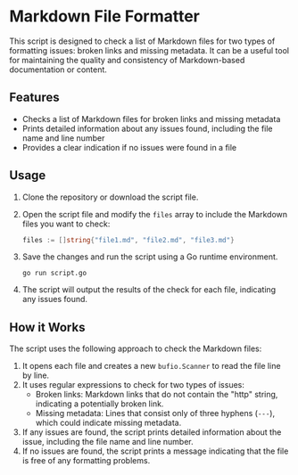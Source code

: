 # Markdown File Formatter
This script is designed to check a list of Markdown files for two types of formatting issues: broken links and missing metadata. It can be a useful tool for maintaining the quality and consistency of Markdown-based documentation or content.

## Features
- Checks a list of Markdown files for broken links and missing metadata
- Prints detailed information about any issues found, including the file name and line number
- Provides a clear indication if no issues were found in a file

## Usage
1. Clone the repository or download the script file.
2. Open the script file and modify the `files` array to include the Markdown files you want to check:

   ```go
   files := []string{"file1.md", "file2.md", "file3.md"}
   ```

3. Save the changes and run the script using a Go runtime environment.

   ```
   go run script.go
   ```

4. The script will output the results of the check for each file, indicating any issues found.

## How it Works
The script uses the following approach to check the Markdown files:

1. It opens each file and creates a new `bufio.Scanner` to read the file line by line.
2. It uses regular expressions to check for two types of issues:
   - Broken links: Markdown links that do not contain the "http" string, indicating a potentially broken link.
   - Missing metadata: Lines that consist only of three hyphens (`---`), which could indicate missing metadata.
3. If any issues are found, the script prints detailed information about the issue, including the file name and line number.
4. If no issues are found, the script prints a message indicating that the file is free of any formatting problems.
